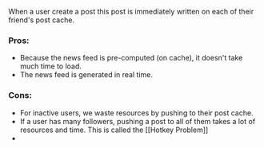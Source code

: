 When a user create a post this post is immediately written on each of their friend's post cache. 

### Pros:
- Because the news feed is pre-computed (on cache), it doesn't take much time to load.
- The news feed is generated in real time.

### Cons:
- For inactive users, we waste resources by pushing to their post cache.
- If a user has many followers, pushing a post to all of them takes a lot of resources and time. This is called the [[Hotkey Problem]]
-